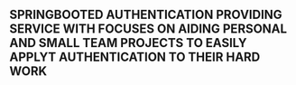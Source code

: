 ## SPRINGBOOTED AUTHENTICATION PROVIDING SERVICE WITH FOCUSES ON AIDING PERSONAL AND SMALL TEAM PROJECTS TO EASILY APPLYT AUTHENTICATION TO THEIR HARD WORK